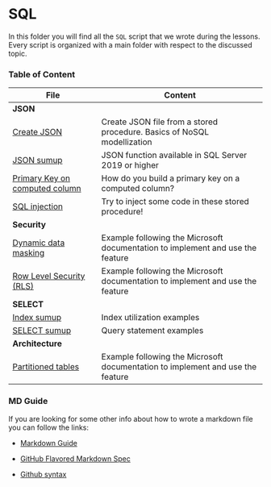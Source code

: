 # SQL

In this folder you will find all the `SQL` script that we wrote during the lessons. Every script is organized with a main folder with respect to the discussed topic.

### Table of Content

|File|Content|
|---|---|
|**JSON**|
|[Create JSON](./JSON_Function/procedure%20insert%20json.sql)| Create JSON file from a stored procedure. Basics of NoSQL modellization |
|[JSON sumup](./JSON_Function/JSON%20sumup.sql)| JSON function available in SQL Server 2019 or higher |
|[Primary Key on computed column](./JSON_Function/Primary%20Key%20_%20Computed%20column.sql)| How do you build a primary key on a computed column? |
|[SQL injection](./JSON_Function/backup%20e%20test%20sql%20injection.sql)| Try to inject some code in these stored procedure! |
|**Security**|
|[Dynamic data masking](./Security/DynamicDataMasking.sql)|Example following the Microsoft documentation to implement and use the feature|
|[Row Level Security (RLS)](./Security/rowLevelSecurity.sql)|Example following the Microsoft documentation to implement and use the feature|
|**SELECT**|
|[Index sumup](./SELECT/sumup%20index%20utilization.sql)| Index utilization examples |
|[SELECT sumup](./SELECT/sumup%20select.sql)| Query statement examples |
|**Architecture**|
|[Partitioned tables](./Architecture/partitionTable.sql)|Example following the Microsoft documentation to implement and use the feature|

### MD Guide

If you are looking for some other info about how to wrote a markdown file you can follow the links:

- [Markdown Guide](https://www.markdownguide.org/)

- [GitHub Flavored Markdown Spec](https://github.github.com/gfm/)

- [Github syntax](https://docs.github.com/en/get-started/writing-on-github/getting-started-with-writing-and-formatting-on-github/basic-writing-and-formatting-syntax)
